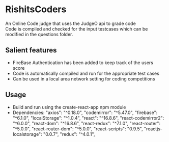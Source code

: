 # RishitsCoders
An Online Code judge that uses the JudgeO api to grade code <br>
Code is compiled and checked for the input testcases which can be modified in the 
questions folder. 
## Salient features
  - FireBase Authentication has been added to keep track of the users score
  - Code is automatically compiled and run for the appropriate test cases
  - Can be used in a local area network setting for coding competitions
## Usage 
  - Build and run using the create-react-app npm module
  - Dependencies: 
      "axios": "^0.18.0",
      "codemirror": "^5.47.0",
      "firebase": "^6.1.0",
      "localStorage": "^1.0.4",
      "react": "^16.8.6",
      "react-codemirror2": "^6.0.0",
      "react-dom": "^16.8.6",
      "react-redux": "^7.1.0",
      "react-router": "^5.0.0",
      "react-router-dom": "^5.0.0",
      "react-scripts": "0.9.5",
      "reactjs-localstorage": "0.0.7",
      "redux": "^4.0.1",
